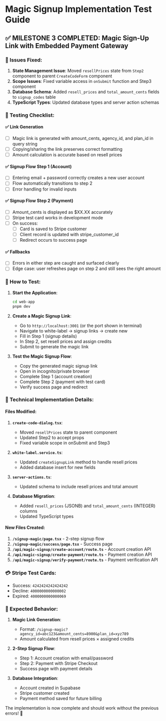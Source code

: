 # Magic Signup Implementation Test Guide

## ✅ MILESTONE 3 COMPLETED: Magic Sign-Up Link with Embedded Payment Gateway

### 🔧 Issues Fixed:

1. **State Management Issue**: Moved `resellPrices` state from `Step2` component to parent `CreateCodeForm` component
2. **Scope Issues**: Fixed variable access in `onSubmit` function and Step3 component
3. **Database Schema**: Added `resell_prices` and `total_amount_cents` fields to `signup_codes` table
4. **TypeScript Types**: Updated database types and server action schemas

### 🧪 Testing Checklist:

#### ✅ Link Generation
- [ ] Magic link is generated with amount_cents, agency_id, and plan_id in query string
- [ ] Copying/sharing the link preserves correct formatting
- [ ] Amount calculation is accurate based on resell prices

#### ✅ Signup Flow Step 1 (Account)
- [ ] Entering email + password correctly creates a new user account
- [ ] Flow automatically transitions to step 2
- [ ] Error handling for invalid inputs

#### ✅ Signup Flow Step 2 (Payment)
- [ ] Amount_cents is displayed as $XX.XX accurately
- [ ] Stripe test card works in development mode
- [ ] On success:
  - [ ] Card is saved to Stripe customer
  - [ ] Client record is updated with stripe_customer_id
  - [ ] Redirect occurs to success page

#### ✅ Fallbacks
- [ ] Errors in either step are caught and surfaced clearly
- [ ] Edge case: user refreshes page on step 2 and still sees the right amount

### 🚀 How to Test:

1. **Start the Application**:
   ```bash
   cd web-app
   pnpm dev
   ```

2. **Create a Magic Signup Link**:
   - Go to `http://localhost:3001` (or the port shown in terminal)
   - Navigate to white-label → signup links → create new
   - Fill in Step 1 (signup details)
   - In Step 2, set resell prices and assign credits
   - Submit to generate the magic link

3. **Test the Magic Signup Flow**:
   - Copy the generated magic signup link
   - Open in incognito/private browser
   - Complete Step 1 (account creation)
   - Complete Step 2 (payment with test card)
   - Verify success page and redirect

### 🔧 Technical Implementation Details:

#### Files Modified:
1. **`create-code-dialog.tsx`**:
   - Moved `resellPrices` state to parent component
   - Updated Step2 to accept props
   - Fixed variable scope in onSubmit and Step3

2. **`white-label.service.ts`**:
   - Updated `createSignupLink` method to handle resell prices
   - Added database insert for new fields

3. **`server-actions.ts`**:
   - Updated schema to include resell prices and total amount

4. **Database Migration**:
   - Added `resell_prices` (JSONB) and `total_amount_cents` (INTEGER) columns
   - Updated TypeScript types

#### New Files Created:
1. **`/signup-magic/page.tsx`** - 2-step signup flow
2. **`/signup-magic/success/page.tsx`** - Success page
3. **`/api/magic-signup/create-account/route.ts`** - Account creation API
4. **`/api/magic-signup/create-payment/route.ts`** - Payment creation API
5. **`/api/magic-signup/verify-payment/route.ts`** - Payment verification API

### 💳 Stripe Test Cards:
- Success: `4242424242424242`
- Decline: `4000000000000002`
- Expired: `4000000000000069`

### 🎯 Expected Behavior:

1. **Magic Link Generation**:
   - Format: `/signup-magic?agency_id=abc123&amount_cents=8900&plan_id=xyz789`
   - Amount calculated from resell prices × assigned credits

2. **2-Step Signup Flow**:
   - Step 1: Account creation with email/password
   - Step 2: Payment with Stripe Checkout
   - Success page with payment details

3. **Database Integration**:
   - Account created in Supabase
   - Stripe customer created
   - Payment method saved for future billing

The implementation is now complete and should work without the previous errors! 🎉 